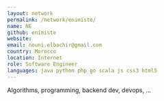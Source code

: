 ```yaml
---
layout: network
permalink: /network/enimiste/
name: NE
github: enimiste
website:
email: nouni.elbachir@gmail.com
country: Morocco
location: Internet
role: Software Engineer
languages: java python php go scala js css3 html5
---
```


Algorithms, programming, backend dev, devops, ...
